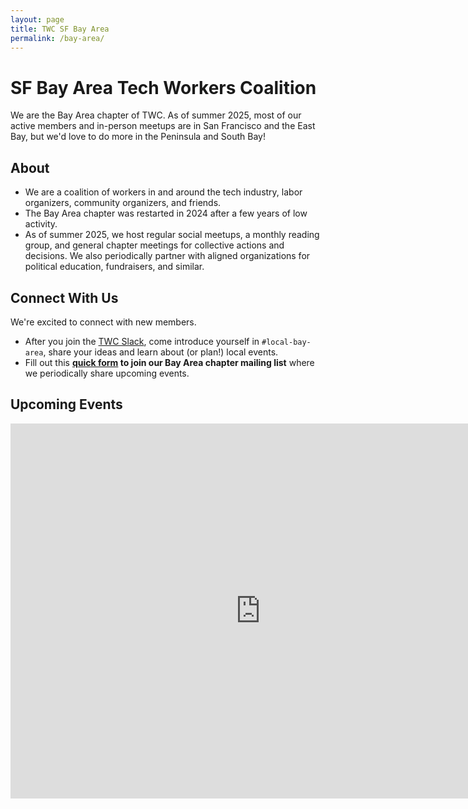 ```yaml
---
layout: page
title: TWC SF Bay Area
permalink: /bay-area/
---
```

<style>h1, .main-wrapper h2, h3 {text-align: left; font-weight: bold;}</style>
# SF Bay Area Tech Workers Coalition

We are the Bay Area chapter of TWC. As of summer 2025, most of our active members and in-person meetups are in San Francisco and the East Bay, but we'd love to do more in the Peninsula and South Bay!

## About

- We are a coalition of workers in and around the tech industry, labor organizers, community organizers, and friends.
- The Bay Area chapter was restarted in 2024 after a few years of low activity.
- As of summer 2025, we host regular social meetups, a monthly reading group, and general chapter meetings for collective actions and decisions. We also periodically partner with aligned organizations for political education, fundraisers, and similar.

## Connect With Us

We're excited to connect with new members.
- After you join the [TWC Slack](/subscribe/), come introduce yourself in `#local-bay-area`, share your ideas and learn about (or plan!) local events.
- Fill out this **[quick form](https://docs.google.com/forms/d/e/1FAIpQLSeXhHLTrtWpQr7eAPfValJvSZQt0EVlDyxZLxt53gthkrLDkw/viewform) to join our Bay Area chapter mailing list** where we periodically share upcoming events.

## Upcoming Events
<iframe src="https://calendar.google.com/calendar/embed?height=600&wkst=1&ctz=America%2FLos_Angeles&mode=AGENDA&title=TWC%20Bay%20Area%20Events&showPrint=0&src=ODJjMGEwMGU3ZTEwZTAxZGRhODFlZjNhNWEzYTIzZjk0OWFiMjdmNDFjNDUxZjYyN2QzODg2ZGE3MWI2NDZhNEBncm91cC5jYWxlbmRhci5nb29nbGUuY29t&color=%23a79b8e" style="border-width:0" width="800" height="600" frameborder="0" scrolling="no"></iframe>
